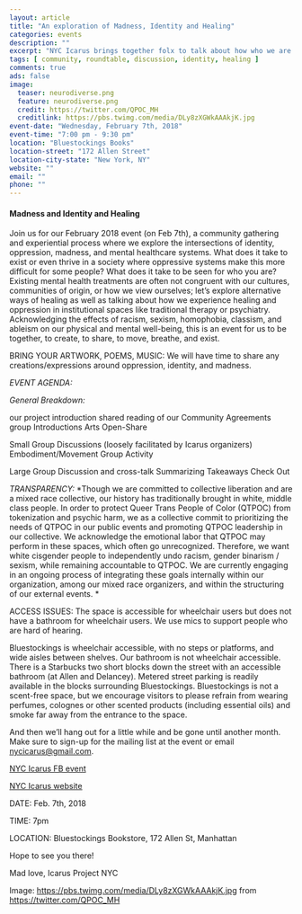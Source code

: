 ```yaml
---
layout: article
title: "An exploration of Madness, Identity and Healing"
categories: events
description: ""
excerpt: "NYC Icarus brings together folx to talk about how who we are effects how we heal"
tags: [ community, roundtable, discussion, identity, healing ]
comments: true
ads: false
image:
  teaser: neurodiverse.png
  feature: neurodiverse.png
  credit: https://twitter.com/QPOC_MH
  creditlink: https://pbs.twimg.com/media/DLy8zXGWkAAAkjK.jpg
event-date: "Wednesday, February 7th, 2018"
event-time: "7:00 pm - 9:30 pm"
location: "Bluestockings Books"
location-street: "172 Allen Street"
location-city-state: "New York, NY"
website: ""
email: ""
phone: ""
---
```


#### Madness and Identity and Healing

Join us for our February 2018 event (on Feb 7th), a community gathering and experiential process where we explore the intersections of identity, oppression, madness, and mental healthcare systems. What does it take to exist or even thrive in a society where oppressive systems make this more difficult for some people? What does it take to be seen for who you are? Existing mental health treatments are often not congruent with our cultures, communities of origin, or how we view ourselves; let’s explore alternative ways of healing as well as talking about how we experience healing and oppression in institutional spaces like traditional therapy or psychiatry. Acknowledging the effects of racism, sexism, homophobia, classism, and ableism on our physical and mental well-being, this is an event for us to be together, to create, to share, to move, breathe, and exist.

BRING YOUR ARTWORK, POEMS, MUSIC: We will have time to share any creations/expressions around oppression, identity, and madness.

*EVENT AGENDA:*

*General Breakdown:*

our project introduction 
shared reading of our Community Agreements
group Introductions
Arts Open-Share

Small Group Discussions (loosely facilitated by Icarus organizers)
Embodiment/Movement Group Activity

Large Group Discussion and cross-talk
Summarizing Takeaways
Check Out

*TRANSPARENCY:*
*Though we are committed to collective liberation and are a mixed race collective, our history has traditionally brought in white, middle class people. In order to protect Queer Trans People of Color (QTPOC) from tokenization and psychic harm, we as a collective commit to prioritizing the needs of QTPOC in our public events and promoting QTPOC leadership in our collective. We acknowledge the emotional labor that QTPOC may perform in these spaces, which often go unrecognized. Therefore, we want white cisgender people to independently undo racism, gender binarism / sexism, while remaining accountable to QTPOC. We are currently engaging in an ongoing process of integrating these goals internally within our
organization, among our mixed race organizers, and within the structuring of our external events. *

ACCESS ISSUES: The space is accessible for wheelchair users but does not have a bathroom for wheelchair users. We use mics to support people who are hard of hearing.

Bluestockings is wheelchair accessible, with no steps or platforms, and wide aisles between shelves. Our bathroom is not wheelchair accessible. There is a Starbucks two short blocks down the street with an accessible bathroom (at Allen and Delancey). Metered street parking is readily available in the blocks surrounding Bluestockings. Bluestockings is not a scent-free space, but we encourage visitors to please refrain from wearing perfumes, colognes or other scented products (including essential oils) and smoke far away from the entrance to the space.

And then we’ll hang out for a little while and be gone until another month.
Make sure to sign-up for the mailing list at the event or email nycicarus@gmail.com.

[NYC Icarus FB event](https://www.facebook.com/events/1443967645726086/)

[NYC Icarus website](http://nycicarus.org/events/madness-identity-healing/)

DATE: Feb. 7th, 2018

TIME: 7pm

LOCATION: Bluestockings Bookstore, 172 Allen St, Manhattan

Hope to see you there!

Mad love,
Icarus Project NYC

Image: https://pbs.twimg.com/media/DLy8zXGWkAAAkjK.jpg
from https://twitter.com/QPOC_MH
